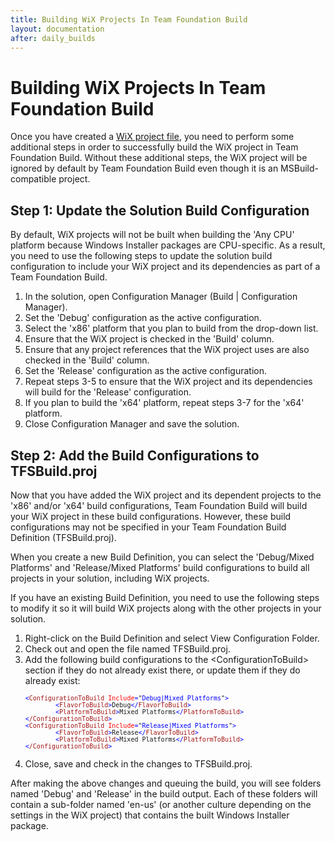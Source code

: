 ```yaml
---
title: Building WiX Projects In Team Foundation Build
layout: documentation
after: daily_builds
---
```

# Building WiX Projects In Team Foundation Build

Once you have created a [WiX project file](authoring_first_msbuild_project.html), you need to perform some additional steps in order to successfully build the WiX project in Team Foundation Build. Without these additional steps, the WiX project will be ignored by default by Team Foundation Build even though it is an MSBuild-compatible project.

## Step 1: Update the Solution Build Configuration
  
By default, WiX projects will not be built when building the &apos;Any CPU&apos; platform because Windows Installer packages are CPU-specific. As a result, you need to use the following steps to update the solution build configuration to include your WiX project and its dependencies as part of a Team Foundation Build.

1. In the solution, open Configuration Manager (Build | Configuration Manager).
1. Set the &apos;Debug&apos; configuration as the active configuration.
1. Select the &apos;x86&apos; platform that you plan to build from the drop-down list.
1. Ensure that the WiX project is checked in the &apos;Build&apos; column.
1. Ensure that any project references that the WiX project uses are also checked in the &apos;Build&apos; column.
1. Set the &apos;Release&apos; configuration as the active configuration.
1. Repeat steps 3-5 to ensure that the WiX project and its dependencies will build for the &apos;Release&apos; configuration.
1. If you plan to build the &apos;x64&apos; platform, repeat steps 3-7 for the &apos;x64&apos; platform.
1. Close Configuration Manager and save the solution.

## Step 2: Add the Build Configurations to TFSBuild.proj

Now that you have added the WiX project and its dependent projects to the &apos;x86&apos; and/or &apos;x64&apos; build configurations, Team Foundation Build will build your WiX project in these build configurations. However, these build configurations may not be specified in your Team Foundation Build Definition (TFSBuild.proj).

When you create a new Build Definition, you can select the &apos;Debug/Mixed Platforms&apos; and &apos;Release/Mixed Platforms&apos; build configurations to build all projects in your solution, including WiX projects.

If you have an existing Build Definition, you need to use the following steps to modify it so it will build WiX projects along with the other projects in your solution.

<ol>
  <li>Right-click on the Build Definition and select View Configuration Folder.</li>
  <li>Check out and open the file named TFSBuild.proj.</li>
  <li>Add the following build configurations to the &lt;ConfigurationToBuild&gt; section if they do not already exist there, or update them if they do already exist:

<pre><font size="2" color="#0000FF">&lt;</font><font size="2" color="#A31515">ConfigurationToBuild</font><font size="2" color="#0000FF"> </font><font size="2" color="#FF0000">Include</font><font size="2" color="#0000FF">=</font><font size="2">"</font><font size="2" color="#0000FF">Debug|Mixed Platforms</font><font size="2">"</font><font size="2" color="#0000FF">&gt;
        &lt;</font><font size="2" color="#A31515">FlavorToBuild</font><font size="2" color="#0000FF">&gt;</font><font size="2">Debug</font><font size="2" color="#0000FF">&lt;/</font><font size="2" color="#A31515">FlavorToBuild</font><font size="2" color="#0000FF">&gt;
        &lt;</font><font size="2" color="#A31515">PlatformToBuild</font><font size="2" color="#0000FF">&gt;</font><font size="2">Mixed Platforms</font><font size="2" color="#0000FF">&lt;/</font><font size="2" color="#A31515">PlatformToBuild</font><font size="2" color="#0000FF">&gt;
&lt;</font><font size="2" color="#A31515">/ConfigurationToBuild</font><font size="2" color="#0000FF">&gt;</font>
<font size="2" color="#0000FF">&lt;</font><font size="2" color="#A31515">ConfigurationToBuild</font><font size="2" color="#0000FF"> </font><font size="2" color="#FF0000">Include</font><font size="2" color="#0000FF">=</font><font size="2">"</font><font size="2" color="#0000FF">Release|Mixed Platforms</font><font size="2">"</font><font size="2" color="#0000FF">&gt;
        &lt;</font><font size="2" color="#A31515">FlavorToBuild</font><font size="2" color="#0000FF">&gt;</font><font size="2">Release</font><font size="2" color="#0000FF">&lt;/</font><font size="2" color="#A31515">FlavorToBuild</font><font size="2" color="#0000FF">&gt;
        &lt;</font><font size="2" color="#A31515">PlatformToBuild</font><font size="2" color="#0000FF">&gt;</font><font size="2">Mixed Platforms</font><font size="2" color="#0000FF">&lt;/</font><font size="2" color="#A31515">PlatformToBuild</font><font size="2" color="#0000FF">&gt;
&lt;</font><font size="2" color="#A31515">/ConfigurationToBuild</font><font size="2" color="#0000FF">&gt;</font></pre>

  </li>
  <li>Close, save and check in the changes to TFSBuild.proj.</li>
</ol>

After making the above changes and queuing the build, you will see folders named &apos;Debug&apos; and &apos;Release&apos; in the build output. Each of these folders will contain a sub-folder named &apos;en-us&apos; (or another culture depending on the settings in the WiX project) that contains the built Windows Installer package.

